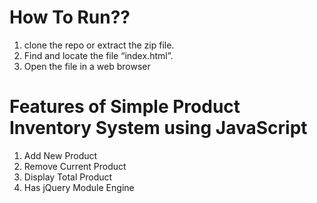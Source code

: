 # How To Run??
1. clone the repo or extract the zip file.
2. Find and locate the file “index.html”.
3. Open the file in a web browser


# Features of Simple Product Inventory System using JavaScript 

1. Add New Product
2. Remove Current Product
3. Display Total Product
4. Has jQuery Module Engine
